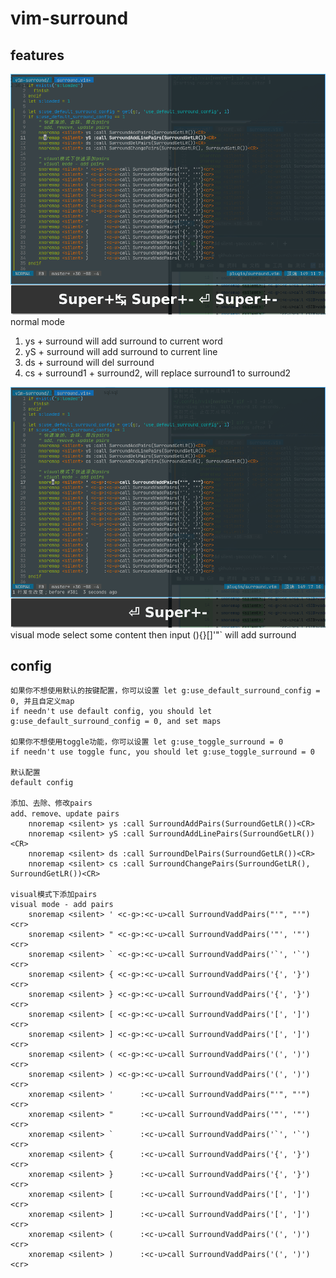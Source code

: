 # vim-surround

## features

![avatar](./01.gif)
normal mode

1. ys + surround will add surround to current word
2. yS + surround will add surround to current line
3. ds + surround will del surround
4. cs + surround1 + surround2, will replace surround1 to surround2

![avatar](./02.gif)
visual mode
select some content then input (){}[]'"` will add surround

## config

```config
如果你不想使用默认的按键配置，你可以设置 let g:use_default_surround_config = 0, 并且自定义map
if needn't use default config, you should let g:use_default_surround_config = 0, and set maps

如果你不想使用toggle功能，你可以设置 let g:use_toggle_surround = 0
if needn't use toggle func, you should let g:use_toggle_surround = 0

默认配置
default config

添加、去除、修改pairs
add、remove、update pairs
    nnoremap <silent> ys :call SurroundAddPairs(SurroundGetLR())<CR>
    nnoremap <silent> yS :call SurroundAddLinePairs(SurroundGetLR())<CR>
    nnoremap <silent> ds :call SurroundDelPairs(SurroundGetLR())<CR>
    nnoremap <silent> cs :call SurroundChangePairs(SurroundGetLR(), SurroundGetLR())<CR>

visual模式下添加pairs
visual mode - add pairs
    snoremap <silent> ' <c-g>:<c-u>call SurroundVaddPairs("'", "'")<cr>
    snoremap <silent> " <c-g>:<c-u>call SurroundVaddPairs('"', '"')<cr>
    snoremap <silent> ` <c-g>:<c-u>call SurroundVaddPairs('`', '`')<cr>
    snoremap <silent> { <c-g>:<c-u>call SurroundVaddPairs('{', '}')<cr>
    snoremap <silent> } <c-g>:<c-u>call SurroundVaddPairs('{', '}')<cr>
    snoremap <silent> [ <c-g>:<c-u>call SurroundVaddPairs('[', ']')<cr>
    snoremap <silent> ] <c-g>:<c-u>call SurroundVaddPairs('[', ']')<cr>
    snoremap <silent> ( <c-g>:<c-u>call SurroundVaddPairs('(', ')')<cr>
    snoremap <silent> ) <c-g>:<c-u>call SurroundVaddPairs('(', ')')<cr>
    xnoremap <silent> '      :<c-u>call SurroundVaddPairs("'", "'")<cr>
    xnoremap <silent> "      :<c-u>call SurroundVaddPairs('"', '"')<cr>
    xnoremap <silent> `      :<c-u>call SurroundVaddPairs('`', '`')<cr>
    xnoremap <silent> {      :<c-u>call SurroundVaddPairs('{', '}')<cr>
    xnoremap <silent> }      :<c-u>call SurroundVaddPairs('{', '}')<cr>
    xnoremap <silent> [      :<c-u>call SurroundVaddPairs('[', ']')<cr>
    xnoremap <silent> ]      :<c-u>call SurroundVaddPairs('[', ']')<cr>
    xnoremap <silent> (      :<c-u>call SurroundVaddPairs('(', ')')<cr>
    xnoremap <silent> )      :<c-u>call SurroundVaddPairs('(', ')')<cr>
```


